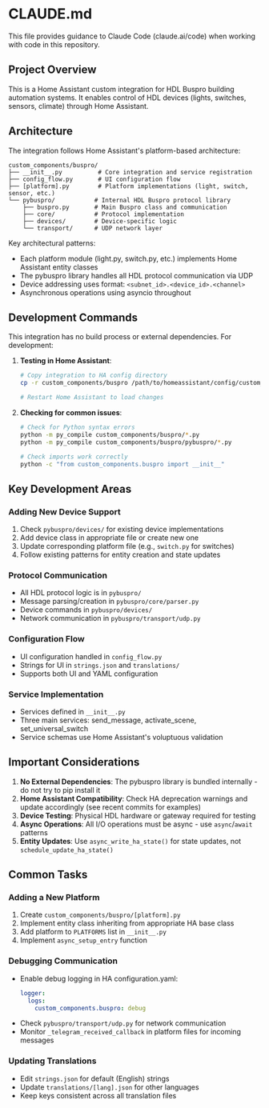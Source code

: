 # CLAUDE.md

This file provides guidance to Claude Code (claude.ai/code) when working with code in this repository.

## Project Overview

This is a Home Assistant custom integration for HDL Buspro building automation systems. It enables control of HDL devices (lights, switches, sensors, climate) through Home Assistant.

## Architecture

The integration follows Home Assistant's platform-based architecture:

```
custom_components/buspro/
├── __init__.py          # Core integration and service registration
├── config_flow.py       # UI configuration flow
├── [platform].py        # Platform implementations (light, switch, sensor, etc.)
└── pybuspro/           # Internal HDL Buspro protocol library
    ├── buspro.py       # Main Buspro class and communication
    ├── core/           # Protocol implementation
    ├── devices/        # Device-specific logic
    └── transport/      # UDP network layer
```

Key architectural patterns:
- Each platform module (light.py, switch.py, etc.) implements Home Assistant entity classes
- The pybuspro library handles all HDL protocol communication via UDP
- Device addressing uses format: `<subnet_id>.<device_id>.<channel>`
- Asynchronous operations using asyncio throughout

## Development Commands

This integration has no build process or external dependencies. For development:

1. **Testing in Home Assistant**:
   ```bash
   # Copy integration to HA config directory
   cp -r custom_components/buspro /path/to/homeassistant/config/custom_components/
   
   # Restart Home Assistant to load changes
   ```

2. **Checking for common issues**:
   ```bash
   # Check for Python syntax errors
   python -m py_compile custom_components/buspro/*.py
   python -m py_compile custom_components/buspro/pybuspro/*.py
   
   # Check imports work correctly
   python -c "from custom_components.buspro import __init__"
   ```

## Key Development Areas

### Adding New Device Support
1. Check `pybuspro/devices/` for existing device implementations
2. Add device class in appropriate file or create new one
3. Update corresponding platform file (e.g., `switch.py` for switches)
4. Follow existing patterns for entity creation and state updates

### Protocol Communication
- All HDL protocol logic is in `pybuspro/`
- Message parsing/creation in `pybuspro/core/parser.py`
- Device commands in `pybuspro/devices/`
- Network communication in `pybuspro/transport/udp.py`

### Configuration Flow
- UI configuration handled in `config_flow.py`
- Strings for UI in `strings.json` and `translations/`
- Supports both UI and YAML configuration

### Service Implementation
- Services defined in `__init__.py` 
- Three main services: send_message, activate_scene, set_universal_switch
- Service schemas use Home Assistant's voluptuous validation

## Important Considerations

1. **No External Dependencies**: The pybuspro library is bundled internally - do not try to pip install it
2. **Home Assistant Compatibility**: Check HA deprecation warnings and update accordingly (see recent commits for examples)
3. **Device Testing**: Physical HDL hardware or gateway required for testing
4. **Async Operations**: All I/O operations must be async - use `async`/`await` patterns
5. **Entity Updates**: Use `async_write_ha_state()` for state updates, not `schedule_update_ha_state()`

## Common Tasks

### Adding a New Platform
1. Create `custom_components/buspro/[platform].py`
2. Implement entity class inheriting from appropriate HA base class
3. Add platform to `PLATFORMS` list in `__init__.py`
4. Implement `async_setup_entry` function

### Debugging Communication
- Enable debug logging in HA configuration.yaml:
  ```yaml
  logger:
    logs:
      custom_components.buspro: debug
  ```
- Check `pybuspro/transport/udp.py` for network communication
- Monitor `_telegram_received_callback` in platform files for incoming messages

### Updating Translations
- Edit `strings.json` for default (English) strings
- Update `translations/[lang].json` for other languages
- Keep keys consistent across all translation files